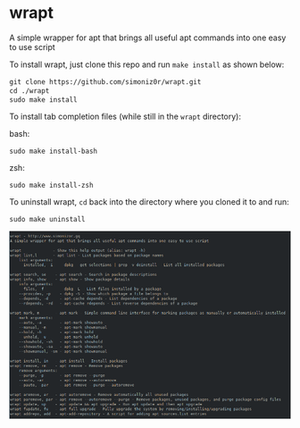 # wrapt
A simple wrapper for apt that brings all useful apt commands into one easy to use script

To install wrapt, just clone this repo and run `make install` as shown below:

```
git clone https://github.com/simoniz0r/wrapt.git
cd ./wrapt
sudo make install
```

To install tab completion files (while still in the `wrapt` directory):

bash:

```
sudo make install-bash
```

zsh:

```
sudo make install-zsh
```

To uninstall wrapt, `cd` back into the directory where you cloned it to and run:

```
sudo make uninstall
```

![Screenshot](/Screenshot.png)

